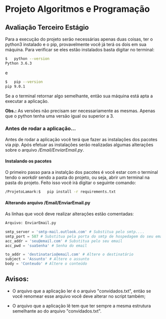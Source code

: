 # Projeto Algoritmos e Programação

## Avaliação Terceiro Estágio

Para a execução do projeto serão necessárias apenas duas coisas, ter o python3 instalado e o pip, provavelmente você já terá os dois em sua máquina. Para verificar se eles estão instalados basta digitar no terminal:


```sh
$   python --version
Python 3.6.3
```
 e

 ```sh
$   pip --version
pip 9.0.1
```
Se a o terminal retornar algo semelhante, então sua máquina está apta a executar a aplicação.

**Obs.:** As versões não precisam ser necessariamente as mesmas. Apenas que o python tenha uma versão igual ou superior a 3.

### Antes de rodar a aplicação...

Antes de rodar a aplicação você terá que fazer as instalações dos pacotes via *pip*. Após efetuar as instalações serão realizadas algumas alterações sobre o arquivo */Email/EnviarEmail.py*.

#### Instalando os pacotes

O primeiro passo para a instalção dos pacotes é você estar com o terminal tendo o *workdir* sendo a pasta do projeto, ou seja, abrir um terminal na pasta do projeto. Feito isso você irá digitar o seguinte comando:

```sh
/ProjetoLamark:$   pip install -r requirements.txt
```

#### Alterando arquivo /Email/EnviarEmail.py

As linhas que você deve realizar alterações estão comentadas:

```python
Arquivo: EnviarEmail.py

smtp_server = 'smtp-mail.outlook.com' # Substitua pelo smtp....
smtp_port = 587 # Substitua pela porta do smtp de hospedagem do seu email
acc_addr = 'seu@email.com' # Substitua pelo seu email
acc_pwd = 'suaSenha' # Senha do email

to_addr = 'destinatario@email.com' # Altere o destinatário
subject = 'Assunto' # Altere o assunto
body = 'Conteudo' # Altere o conteúdo
```

## **Avisos:**


* O arquivo que a aplicação ler é o arquivo "convidados.txt", então se você renomear esse arquivo você deve alterar no script também;

* O arquivo que a aplicação lê tem que ter sempre a mesma estrutura semelhante ao do arquivo "convidados.txt".